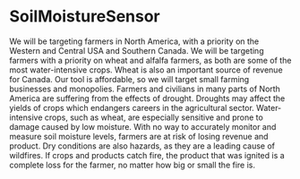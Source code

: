 # SoilMoistureSensor
We will be targeting farmers in North America, with a priority on the Western and Central USA and Southern Canada. We will be targeting farmers with a priority on wheat and alfalfa farmers, as both are some of the most water-intensive crops. Wheat is also an important source of revenue for Canada. Our tool is affordable, so we will target small farming businesses and monopolies. Farmers and civilians in many parts of North America are suffering from the effects of drought. Droughts may affect the yields of crops which endangers careers in the agricultural sector. Water-intensive crops, such as wheat, are especially sensitive and prone to damage caused by low moisture. With no way to accurately monitor and measure soil moisture levels, farmers are at risk of losing revenue and product. Dry conditions are also hazards, as they are a leading cause of wildfires. If crops and products catch fire, the product that was ignited is a complete loss for the farmer, no matter how big or small the fire is.
